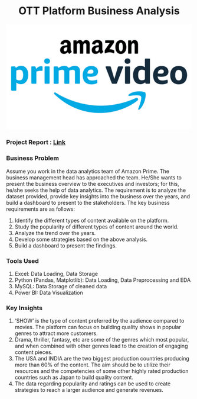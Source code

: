 <h1 align="center">OTT Platform Business Analysis</h1>


<img width="1000" src="https://github.com/Mangeshgp14/OTT-Platform-Business-Analysis/blob/main/Amazon-Prime-Video-Emblem.png" >

<h3>Project Report : <a href="https://docs.google.com/document/d/1tdvOeqLJyLfnF6naZT3bJw_iPVHkvsiigGcEGla4Zn4/edit?usp=sharing">Link</a></h3>

<h3>Business Problem</h3>
<p>
Assume you work in the data analytics team of Amazon Prime. The business management head has approached the team. He/She wants to present the business overview to the executives and investors; for this, he/she seeks the help of data analytics. 
The requirement is to analyze the dataset provided, provide key insights into the business over the years, and build a dashboard to present to the stakeholders.
The key business requirements are as follows:
<ol>
   <li> Identify the different types of content available on the platform. 
   </li>
   <li>Study the popularity of different types of content around the world.
   </li>
  <li>Analyze the trend over the years.
   </li>
  <li>Develop some strategies based on the above analysis.
   </li>
  <li>Build a dashboard to present the findings.
   </li>
 </ol>
 
</p>

<h3>Tools Used</h3>

 <ol>
  <li>
   Excel: Data Loading, Data Storage
  </li>
   <li>
   Python (Pandas, Matplotlib): Data Loading, Data Preprocessing and EDA
  </li>
   <li>
   MySQL: Data Storage of cleaned data
  </li>
   <li>
   Power BI: Data Visualization
  </li>
 </ol>
 

<h3>Key Insights</h3>
<ol>
 <li>‘SHOW’ is the type of content preferred by the audience compared to movies. The platform can focus on building quality shows in popular genres to attract more customers.
</li>
 <li>Drama, thriller, fantasy, etc are some of the genres which most popular, and when combined with other genres lead to the creation of engaging content pieces.</li>
 <li>The USA and INDIA are the two biggest production countries producing more than 60% of the content. The aim should be to utilize their resources and the competencies of some other highly rated production countries such as Japan to build quality content.</li>
 <li>The data regarding popularity and ratings can be used to create strategies to reach a larger audience and generate revenues.</li>
</ol>
